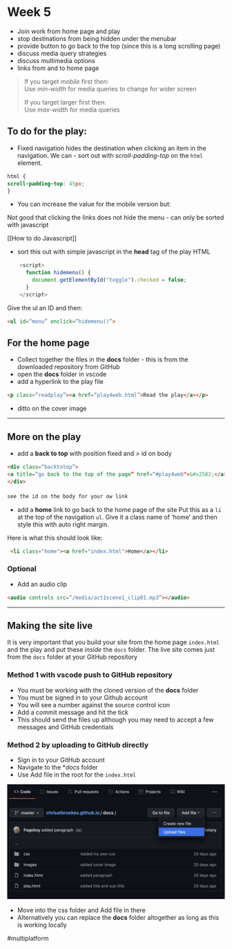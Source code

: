 # Week 5
* Join work from home page and play
* stop destinations from being hidden under the menubar
* provide button to go back to the top (since this is a long scrolling page)
* discuss media query strategies
* discuss multimedia options
* links from and to home page

> If you target _mobile_ first then:  
> Use _min-width_ for media queries to change for wider screen  
>   
> If you target larger first then:  
> Use *max-width* for media queries  

## To do for the play:

* Fixed navigation hides the destination when clicking an item in the navigation.  We can - sort out with  *scroll-padding-top* on the `html` element.

```css
html {
scroll-padding-top: 45px;
}
```

* You can increase the value for the mobile version but:

Not good that clicking the links does not hide the menu - can only be sorted with javascript

[[How to do Javascript]]

* sort this out with simple javascript in the **head** tag of the play HTML 


```javascript
    <script>
      function hidemenu() {
        document.getElementById("toggle").checked = false;
      }
    </script>
```

Give the ul an ID and then:

```html
<ul id=“menu” onclick=“hidemenu()”>
```


## For the home page

* Collect together the files in the **docs** folder - this is from the downloaded repository from GitHub
* open the **docs** folder in vscode
* add a hyperlink to the play file

```html
<p class=“readplay”><a href=“play4web.html”>Read the play</a></p>
```

* ditto on the cover image

- - - -
## More on the play

* add a **back to top** with position fixed and > id on body

```html
<div class=“backtotop”>
<a title=“go back to the top of the page” href=“#play4web">&#x25B2;</a>
</div>

see the id on the body for your ow link
```


* add a **home** link to go back to the home page of the site
Put this as a `li` at the top of the navigation `ul`. Give it a class name of ‘home’ and then style this with auto right margin.

Here is what this should look like:

```html
 <li class="home"><a href="index.html">Home</a></li>
```


### Optional

* Add an audio clip

```html
<audio controls src=“/media/act1scene1_clip01.mp3”></audio>
```

- - - -
## Making the site live
It is very important that you build your site from the home page  `index.html`  and the play and put these _inside_ the `docs` folder. The live site comes just from the `docs` folder at your GitHub repository

### Method 1 with vscode push to GitHub repository

* You must be working with the cloned version of the **docs** folder
* You must be signed in to your Github account
* You will see a number against the source control icon
* Add a commit message and hit the tick
* This should send the files up  although you may need to accept a few messages and GitHub credentials

### Method 2 by uploading to GitHub directly

* Sign in to your GitHub account
* Navigate to the **docs* folder
* Use Add file in the root for the `index.html`

![](Week%205/Screenshot%202022-02-22%20at%2012.24.54.png)


* Move into the css folder and Add file in there
* Alternatively you can replace the **docs** folder altogether as long as this is working locally


#multiplatform